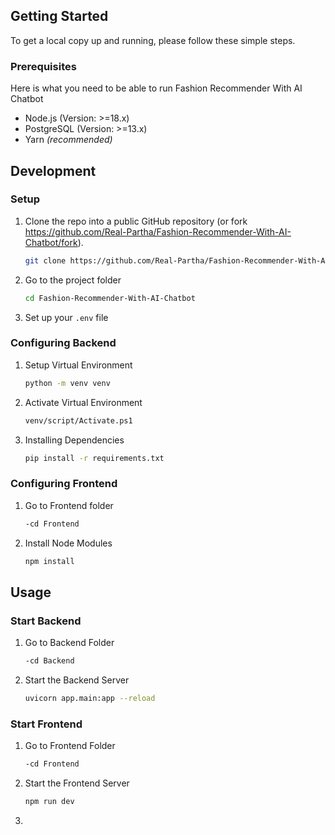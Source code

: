 ## Getting Started

To get a local copy up and running, please follow these simple steps.

### Prerequisites

Here is what you need to be able to run Fashion Recommender With AI Chatbot

- Node.js (Version: >=18.x)
- PostgreSQL (Version: >=13.x)
- Yarn _(recommended)_

## Development

### Setup

1. Clone the repo into a public GitHub repository (or fork https://github.com/Real-Partha/Fashion-Recommender-With-AI-Chatbot/fork).

   ```sh
   git clone https://github.com/Real-Partha/Fashion-Recommender-With-AI-Chatbotgit
   ```

2. Go to the project folder

   ```sh
   cd Fashion-Recommender-With-AI-Chatbot
   ```

3. Set up your `.env` file


### Configuring Backend

1. Setup Virtual Environment
    ```sh
    python -m venv venv
    ```

2. Activate Virtual Environment
    ```sh
    venv/script/Activate.ps1
    ```

3. Installing Dependencies
    ```sh
    pip install -r requirements.txt
    ```

### Configuring Frontend

1. Go to Frontend folder
    ```sh
    -cd Frontend
    ```

2. Install Node Modules
    ```sh
    npm install
    ```

## Usage

### Start Backend

1. Go to Backend Folder
    ```sh
    -cd Backend
    ```

2. Start the Backend Server
    ```sh
    uvicorn app.main:app --reload
    ```
### Start Frontend

1. Go to Frontend Folder
    ```sh
    -cd Frontend
    ```

2. Start the Frontend Server
    ```sh
    npm run dev
    ```

3.
